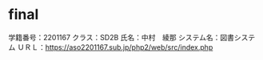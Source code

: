 # final
学籍番号：2201167
クラス：SD2B
氏名：中村　綾那
システム名：図書システム
ＵＲＬ：https://aso2201167.sub.jp/php2/web/src/index.php